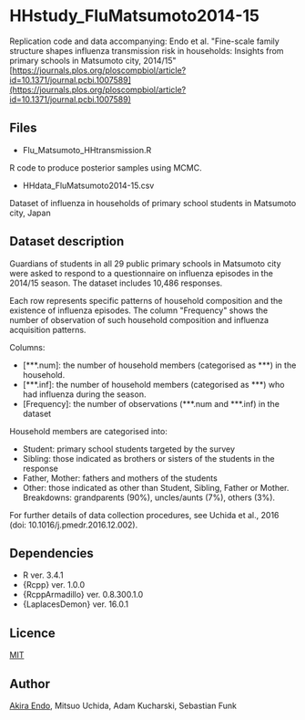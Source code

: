 # HHstudy_FluMatsumoto2014-15
Replication code and data accompanying: Endo et al. "Fine-scale family structure shapes influenza transmission risk in households: Insights from primary schools in Matsumoto city, 2014/15" [https://journals.plos.org/ploscompbiol/article?id=10.1371/journal.pcbi.1007589](https://journals.plos.org/ploscompbiol/article?id=10.1371/journal.pcbi.1007589)

## Files
* Flu_Matsumoto_HHtransmission.R

R code to produce posterior samples using MCMC.

* HHdata_FluMatsumoto2014-15.csv

Dataset of influenza in households of primary school students in Matsumoto city, Japan

## Dataset description
Guardians of students in all 29 public primary schools in Matsumoto city were asked to respond to a questionnaire on influenza episodes in the 2014/15 season. The dataset includes 10,486 responses.

Each row represents specific patterns of household composition and the existence of influenza episodes. The column "Frequency" shows the number of observation of such household composition and influenza acquisition patterns.

Columns:
* [***.num]: the number of household members (categorised as ***) in the household.
* [***.inf]: the number of household members (categorised as ***) who had influenza during the season.
* [Frequency]: the number of observations (***.num and ***.inf) in the dataset

Household members are categorised into:
* Student: primary school students targeted by the survey
* Sibling: those indicated as brothers or sisters of the students in the response
* Father, Mother: fathers and mothers of the students
* Other: those indicated as other than Student, Sibling, Father or Mother. Breakdowns: grandparents (90%), uncles/aunts (7%), others (3%).

For further details of data collection procedures, see Uchida et al., 2016 (doi: 10.1016/j.pmedr.2016.12.002).

## Dependencies
* R ver. 3.4.1
* {Rcpp} ver. 1.0.0
* {RcppArmadillo} ver. 0.8.300.1.0
* {LaplacesDemon} ver. 16.0.1

## Licence

[MIT](https://github.com/akira-endo/HHstudy_FluMatsumoto2014-15/blob/master/LICENSE)

## Author

[Akira Endo](https://github.com/akira-endo), Mitsuo Uchida, Adam Kucharski, Sebastian Funk
